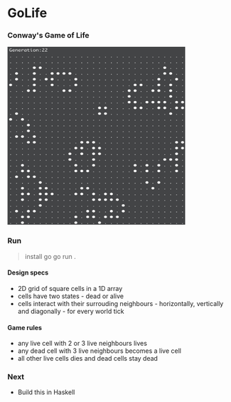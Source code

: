 # GoLife
### Conway's Game of Life
<img src="imgs/golife.jpg" width="400px" height="400px"></img>

### Run
> install go
> go run .

#### Design specs
* 2D grid of square cells in a 1D array
* cells have two states - dead or alive
* cells interact with their surrouding neighbours - horizontally, vertically and diagonally - for every world tick 

#### Game rules
* any live cell with 2 or 3 live neighbours lives
* any dead cell with 3 live neighbours becomes a live cell
* all other live cells dies and dead cells stay dead

### Next
- Build this in Haskell
